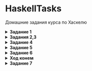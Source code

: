 # HaskellTasks
Домашние задания курса по Хаскелю

<details> 
<summary><b>Задание 1 </b></summary>
Написать функцию <i>hasPair :: Integer -> Bool</i>, которая проверяет, есть ли в десятичной записи заданного числа две подряд идущие одинаковые цифры.    
 
 Например, <i>hasPair 1001 => True</i>, а <i>hasPair 1212 => False</i>.
   
   [Решение](Hw1.hs)
</details>

<details> 
<summary><b>Задания 2,3 </b></summary>
<b> Задание 2 </b>       

Назовем “производной” элемента числового списка разность между следующим в списке и данным элементом. Производной последнего элемента будем считать 0.   
Например, список производных элементов списка [3,1,2,5,7,6] будет список [-2,1,3,2,-1,0].   
Написать функцию <i>maxDeriv :: Real a => [a] -> Int</i>, которая в заданном списке числовых элементов находит индекс элемента с максимальной “производной”.   
Например, в вышеприведенном списке таким индексом будет 2, поскольку элемент с этим индексом имеет максимальную производную - 3.

<b> Задание 3 </b>   
В заданной строке символов будем считать числом произвольную последовательность цифр, слева и справа от которой не находится цифра.
Написать функцию <i>maxNumber :: String -> Integer</i>, выдающую числовое значение самого большого “числа” в строке.  
Например, результатом вызова функции с аргументом "0xFF55 00012 -100 19" должно быть 100. Если чисел в строке нет совсем, то это ошибка аргумента.


   [Решение](Hw2.hs)
</details>

<details> 
<summary><b>Задание 4 </b></summary>
Написать функцию <i>preHigher :: Ord a => [a] -> [Int]</i>, которая по заданному списку элементов выдает список индексов тех из них, которые строго меньше следующего.     

Например, в числовом списке [1, 2.2, 2.1, 3.14, 2.7, 1.618] числа, меньшие следующего в списке - это 1 и 2.1, поэтому вызов <i>preHigher [1, 2.2, 2.1, 3.14, 2.7, 1.618]</i> должен выдать список [0, 2] - список индексов этих элементов.


   [Решение](Hw4.hs)
</details>


<details> 
<summary><b>Задание 5 </b></summary>
Во задачах всех вариантов используется представление словаря в виде префиксного дерева (Trie, бор) без корневого элемента:

<i>data Trie = Empty | Node Char [Trie]   
type Dictionary = [Trie]</i>  
Например, словарь, содержащий слова “bit”, “byte”, “bite”, “site” будет представлен следующим образом (с точностью до порядка элементов списков):  
<i>[Node 'b' [Node 'i' [Node 't' [Empty,  
Node 'e' [Empty]]],  
Node 'y' [Node 't' [Node 'e' [Empty]]]],  
Node 's' [Node 'i' [Node 't' [Node 'e' [Empty]]]]]</i>  
           
Написать функцию <i>listWords :: Dictionary -> [String]</i>, которая выдает список всех слов в заданном словаре.
 

   [Решение](Hw5.hs)
</details>


<details> 
<summary><b>Задание 6 </b></summary>
<b> Задание 1 </b>  
В первой задаче каждого варианта требуется выбрать представление и определить тип данных  

<i>data Map key value = ..</i>  
для которого требуется реализовать стандартный набор методов для манипуляций с “отображением”:
<ul>
<i><li>get :: Eq k => k -> Map k v -> Maybe v</li>  
<li>put :: Eq k => (k, v) -> Map k v -> Map k v</li>  
<li>remove :: Eq k => k -> Map k v -> Map k v</li>  
<li>keys :: Map k v -> [k]</li>  
<li>values :: Map k v -> [v]</li></i>    
</ul>
Все вышеперечисленные функции имеют обычный для операций над отображениями смысл:
<ul>
<li>найти значение по ключу (<i>get</i>)</li>
<li>добавить или заменить существующую пару &lt;ключ,значение&gt; (<i>put</i>)</li>
<li>удалить пару с заданным ключом (<i>remove</i>)</li>
<li>выдать множество (список) всех ключей (<i>keys</i>)</li>
<li>выдать список всех значений (<i>values</i>)</li> 
</ul>  
Не следует сильно заботиться об эффективности представления и скорости работы функций, например, подойдет реализация в виде списка пар. 
 
Кроме этого в каждом из вариантов требуется определить дополнительную функцию.

Написать функцию <i>removeBy :: (k -> Bool) -> Map k v -> Map k v</i>, которая удаляет из заданного отображения те пары, ключи которых удовлетворяют критерию, заданному первым аргументом функции.  
Например, вызов <i>removeBy (&lt;0) m</i>  удалит из отображения m  те пары, ключи которых меньше нуля.

<b> Задание 2 </b>
 
Во второй задаче биномиальная куча определяется как список биномиальных деревьев, упорядоченный по возрастанию степеней.  
Как и положено в куче, все потомки каждого элемента больше или равны этому элементу.  
<i>type BinHeap e = [BinTree e]  
data BinTree e = BinTree e [BinTree e]</i>  

Аргументы типа данных BinTree представляют собой компоненты узла биномиальной кучи: содержащееся в узле значение и список поддеревьев.  
Написать функцию <i>replace :: Ord e => e -> BinHeap e -> BinHeap e</i>, которая меняет в куче минимальное значение на заданное первым аргументом новое значение и выдает модифицированную кучу.

   [Решение](Hw6.hs)
</details>

<details> 
<summary><b>Ход конем</b></summary>
 
Написать функцию, находяющую цикл коня, проходящего все поля шахматной доски и возвращающийся на исходную позицию
(полный перебор)


   [Решение](KnightsBruteForce.hs)
</details>


<details> 
<summary><b>Задание 7</b></summary>
 
Строка содержит натуральные числа, разделенные знаками '+', '-', '*', например, "12+23*2".
 
Написать функцию <i>addPars :: String -> String</i>, которая добавляет в строку круглые скобки таким образом, чтобы результат вычисления выражения стал максимальным.  
Например, для приведенной строки "12+23*2" результатом будет "((12+23)*2)" (с точностью до внешней пары скобок).  
Порядок выполнения операций в результирующей строке должен определяться только скобками, приоритеты операций не учитываются.    Функция должна выдавать результат за приемлемое время для строки, содержащей 10-12 операндов.


   [Решение](Hw7.hs)
</details>


